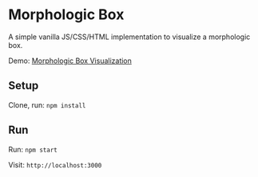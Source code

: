 # Morphologic Box

A simple vanilla JS/CSS/HTML implementation to visualize a morphologic box.

Demo: [Morphologic Box Visualization](https://kyr0.github.io/morphologic-box/)

## Setup

Clone, run: `npm install`

## Run

Run: `npm start`

Visit: `http://localhost:3000`